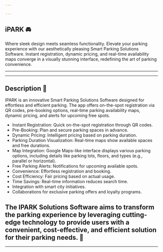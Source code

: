 ```yaml
---

---
```

## iPARK 🚘
Where sleek design meets seamless functionality. Elevate your parking experience with our aesthetically pleasing Smart Parking Solutions Software. Instant registration, dynamic pricing, and real-time availability maps converge in a visually stunning interface, redefining the art of parking convenience.

---

---
## Description 🚗

IPARK is an innovative Smart Parking Solutions Software designed for effortless and efficient parking. The app offers on-the-spot registration via QR codes, pre-booking options, real-time parking availability maps, dynamic pricing, and alerts for upcoming free spots.

-  Instant Registration: Quick on-the-spot registration through QR codes.
-  Pre-Booking: Plan and secure parking spaces in advance.
-  Dynamic Pricing: Intelligent pricing based on parking duration.
-  Parking Duration Visualization: Real-time maps show available spaces and free durations.
-  Map Integration: Google Maps-like interface displays various parking options, including details like parking lots, floors, and types (e.g., parallel or horizontal).
-  Free Parking Alerts: Notifications for upcoming available spots.
-  Convenience: Effortless registration and booking.
-  Cost Efficiency: Fair pricing based on actual usage.
-  Time Savings: Real-time information reduces search time.
-  Integration with smart city initiatives.
-  Collaborations for exclusive parking offers and loyalty programs.

The IPARK Solutions Software aims to transform the parking experience by leveraging cutting-edge technology to provide users with a convenient, cost-effective, and efficient solution for their parking needs.
🚙
---

---

